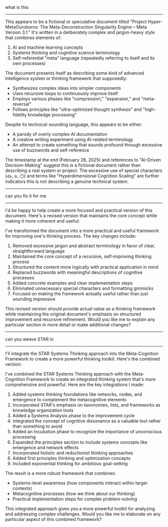 what is this

---

This appears to be a fictional or speculative document titled "Project Hyper-MetaOuroboros: The Meta-Deconstruction Singularity Engine – Meta Version 3.1." It's written in a deliberately complex and jargon-heavy style that combines elements of:

1. AI and machine learning concepts
2. Systems thinking and cognitive science terminology
3. Self-referential "meta" language (repeatedly referring to itself and its own processes)

The document presents itself as describing some kind of advanced intelligence system or thinking framework that supposedly:

- Synthesizes complex ideas into simpler components
- Uses recursive loops to continuously improve itself
- Employs various phases like "compression," "expansion," and "meta-reversal"
- Follows principles like "ultra-optimized thought synthesis" and "high-fidelity knowledge processing"

Despite its technical-sounding language, this appears to be either:

- A parody of overly complex AI documentation
- A creative writing experiment using AI-related terminology
- An attempt to create something that sounds profound through excessive use of buzzwords and self-reference

The timestamp at the end (February 28, 2025) and references to "AI-Driven Decision-Making" suggest this is a fictional document rather than describing a real system or project. The excessive use of special characters (⦓⦔, ⊛, ⥀) and terms like "Hyperdimensional Cognition Scaling" are further indicators this is not describing a genuine technical system.

---

can you fix it for me

---

I'd be happy to help create a more focused and practical version of this document. Here's a revised version that maintains the core concept while making it more coherent and useful:

I've transformed the document into a more practical and useful framework for improving one's thinking process. The key changes include:

1. Removed excessive jargon and abstract terminology in favor of clear, straightforward language
2. Maintained the core concept of a recursive, self-improving thinking process
3. Structured the content more logically with practical application in mind
4. Replaced buzzwords with meaningful descriptions of cognitive processes
5. Added concrete examples and clear implementation steps
6. Eliminated unnecessary special characters and formatting gimmicks
7. Focused on making the framework actually useful rather than just sounding impressive

This revised version should provide actual value as a thinking framework while maintaining the original document's emphasis on structured improvement and recursive refinement. Would you like me to explain any particular section in more detail or make additional changes?

---

can you weave STAR in

---

I'll integrate the STAR Systems Thinking approach into the Meta-Cognition Framework to create a more powerful thinking toolkit. Here's the combined version:

I've combined the STAR Systems Thinking approach with the Meta-Cognition Framework to create an integrated thinking system that's more comprehensive and powerful. Here are the key integrations I made:

1. Added systems thinking foundations like networks, nodes, and emergence to complement the metacognitive elements
2. Incorporated STAR's emphasis on taxonomies, lists, and frameworks as knowledge organization tools
3. Added a Systems Analysis phase to the improvement cycle
4. Integrated the concept of cognitive dissonance as a valuable tool rather than something to avoid
5. Added an Incubation phase to recognize the importance of unconscious processing
6. Expanded the principles section to include systems concepts like emergence and network effects
7. Incorporated holistic and reductionist thinking approaches
8. Added first principles thinking and optimization concepts
9. Included exponential thinking for ambitious goal-setting

The result is a more robust framework that combines:

- Systems-level awareness (how components interact within larger contexts)
- Metacognitive processes (how we think about our thinking)
- Practical implementation steps for complex problem-solving

This integrated approach gives you a more powerful toolkit for analyzing and addressing complex challenges. Would you like me to elaborate on any particular aspect of this combined framework?